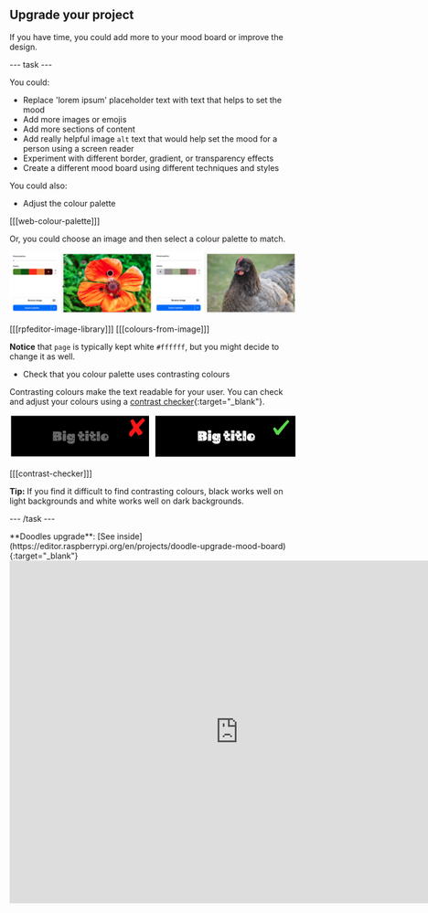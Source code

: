 ## Upgrade your project

If you have time, you could add more to your mood board or improve the design.

\--- task ---

You could:

- Replace 'lorem ipsum' placeholder text with text that helps to set the mood
- Add more images or emojis
- Add more sections of content
- Add really helpful image `alt` text that would help set the mood for a person using a screen reader
- Experiment with different border, gradient, or transparency effects
- Create a different mood board using different techniques and styles

You could also:

- Adjust the colour palette

[[[web-colour-palette]]]

Or, you could choose an image and then select a colour palette to match.

![Examples of colour palettes from images.](images/image-palette.png)

[[[rpfeditor-image-library]]]
[[[colours-from-image]]]

**Notice** that `page` is typically kept white `#ffffff`, but you might decide to change it as well.

- Check that you colour palette uses contrasting colours

Contrasting colours make the text readable for your user. You can check and adjust your colours using a [contrast checker](https://webaim.org/resources/contrastchecker/){:target="_blank"}.

![alt=""](images/contrast-examples.png)

[[[contrast-checker]]]

**Tip:** If you find it difficult to find contrasting colours, black works well on light backgrounds and white works well on dark backgrounds.

\--- /task ---

<div>
**Doodles upgrade**: [See inside](https://editor.raspberrypi.org/en/projects/doodle-upgrade-mood-board){:target="_blank"}
<div>
<iframe src="https://editor.raspberrypi.org/en/embed/viewer/doodle-upgrade-mood-board" width="800" height="600" frameborder="0" marginwidth="0" marginheight="0" allowfullscreen> </iframe>
</div>
</div>
